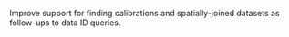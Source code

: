 Improve support for finding calibrations and spatially-joined datasets as follow-ups to data ID queries.

